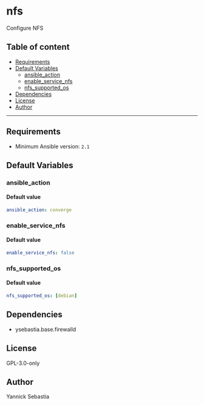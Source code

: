 # nfs

Configure NFS

## Table of content

- [Requirements](#requirements)
- [Default Variables](#default-variables)
  - [ansible_action](#ansible_action)
  - [enable_service_nfs](#enable_service_nfs)
  - [nfs_supported_os](#nfs_supported_os)
- [Dependencies](#dependencies)
- [License](#license)
- [Author](#author)

---

## Requirements

- Minimum Ansible version: `2.1`

## Default Variables

### ansible_action

#### Default value

```YAML
ansible_action: converge
```

### enable_service_nfs

#### Default value

```YAML
enable_service_nfs: false
```

### nfs_supported_os

#### Default value

```YAML
nfs_supported_os: [debian]
```

## Dependencies

- ysebastia.base.firewalld

## License

GPL-3.0-only

## Author

Yannick Sebastia
